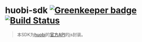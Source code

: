 # huobi-sdk [![Greenkeeper badge](https://badges.greenkeeper.io/honpery/huobi-sdk.svg)](https://greenkeeper.io/) [![Build Status](https://travis-ci.org/honpery/huobi-sdk.svg?branch=master)](https://travis-ci.org/honpery/huobi-sdk)

> 本SDK为[huobi](https://www.huobi.pro/zh-cn)的[官方API](https://github.com/huobiapi/API_Docs/wiki/REST_api_reference)的js封装。

